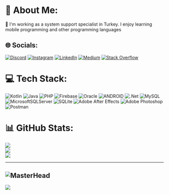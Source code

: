 # 💫 About Me:
🔭 I'm working as a system support specialist in Turkey. I enjoy learning mobile programming and other programming languages<br>

## 🌐 Socials:
[![Discord](https://img.shields.io/badge/Discord-%237289DA.svg?logo=discord&logoColor=white)](https://discord.gg/Nazrum#1184) [![Instagram](https://img.shields.io/badge/Instagram-%23E4405F.svg?logo=Instagram&logoColor=white)](https://instagram.com/volkanguder_) [![LinkedIn](https://img.shields.io/badge/LinkedIn-%230077B5.svg?logo=linkedin&logoColor=white)](https://linkedin.com/in/volkanguder) [![Medium](https://img.shields.io/badge/Medium-12100E?logo=medium&logoColor=white)](https://medium.com/@@gudervolkan) [![Stack Overflow](https://img.shields.io/badge/-Stackoverflow-FE7A16?logo=stack-overflow&logoColor=white)](https://stackoverflow.com/users/volkan-guder) 

# 💻 Tech Stack:
![Kotlin](https://img.shields.io/badge/kotlin-%230095D5.svg?style=plastic&logo=kotlin&logoColor=white) ![Java](https://img.shields.io/badge/java-%23ED8B00.svg?style=plastic&logo=java&logoColor=white) ![PHP](https://img.shields.io/badge/php-%23777BB4.svg?style=plastic&logo=php&logoColor=white) ![Firebase](https://img.shields.io/badge/firebase-%23039BE5.svg?style=plastic&logo=firebase) ![Oracle](https://img.shields.io/badge/Oracle-F80000?style=plastic&logo=oracle&logoColor=white) ![ANDROID](https://img.shields.io/badge/android-%2320232a.svg?style=plastic&logo=android&logoColor=%a4c639) ![.Net](https://img.shields.io/badge/.NET-5C2D91?style=plastic&logo=.net&logoColor=white) ![MySQL](https://img.shields.io/badge/mysql-%2300f.svg?style=plastic&logo=mysql&logoColor=white) ![MicrosoftSQLServer](https://img.shields.io/badge/Microsoft%20SQL%20Sever-CC2927?style=plastic&logo=microsoft%20sql%20server&logoColor=white) ![SQLite](https://img.shields.io/badge/sqlite-%2307405e.svg?style=plastic&logo=sqlite&logoColor=white) ![Adobe After Effects](https://img.shields.io/badge/Adobe%20After%20Effects-9999FF.svg?style=plastic&logo=Adobe%20After%20Effects&logoColor=white) ![Adobe Photoshop](https://img.shields.io/badge/adobephotoshop-%2331A8FF.svg?style=plastic&logo=adobephotoshop&logoColor=white) ![Postman](https://img.shields.io/badge/Postman-FF6C37?style=plastic&logo=postman&logoColor=white)
# 📊 GitHub Stats:
![](https://github-readme-stats.vercel.app/api?username=Volkanguder&theme=dark&hide_border=false&include_all_commits=false&count_private=false)<br/>
![](https://github-readme-streak-stats.herokuapp.com/?user=Volkanguder&theme=dark&hide_border=false)<br/>
![](https://github-readme-stats.vercel.app/api/top-langs/?username=Volkanguder&theme=dark&hide_border=false&include_all_commits=false&count_private=false&layout=compact)

---

![MasterHead](https://media.giphy.com/media/CchzkJJ6UrQmQ/giphy.gif)
---
[![](https://visitcount.itsvg.in/api?id=Volkanguder&icon=2&color=8)](https://visitcount.itsvg.in)

<!-- Proudly created with GPRM ( https://gprm.itsvg.in ) -->
